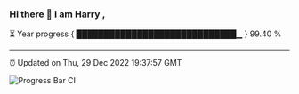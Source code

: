 ### Hi there 👋 I am Harry , 

⏳ Year progress { █████████████████████████████▁ } 99.40 %

---

⏰ Updated on Thu, 29 Dec 2022 19:37:57 GMT

![Progress Bar CI](https://github.com/duykhang68/duykhang68/workflows/Progress%20Bar%20CI/badge.svg)
